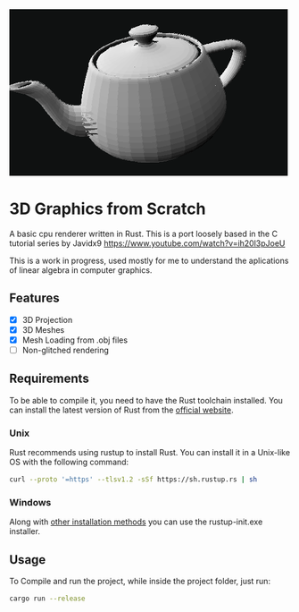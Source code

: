 <img src="assets/Untitled.png" alt="Some badly rendered teapot" />

# 3D Graphics from Scratch

A basic cpu renderer written in Rust.
This is a port loosely based in the C tutorial series by Javidx9
https://www.youtube.com/watch?v=ih20l3pJoeU

This is a work in progress, used mostly for me to understand the
aplications of linear algebra in computer graphics.

## Features

- [x] 3D Projection
- [x] 3D Meshes
- [x] Mesh Loading from .obj files
- [ ] Non-glitched rendering

## Requirements

To be able to compile it, you need to have the Rust toolchain installed. You can install the latest version of Rust from the [official website](https://www.rust-lang.org/tools/install).

### Unix

Rust recommends using rustup to install Rust. You can install it in a Unix-like OS with the following command:

```bash
curl --proto '=https' --tlsv1.2 -sSf https://sh.rustup.rs | sh
```

### Windows

Along with [other installation methods](https://forge.rust-lang.org/infra/other-installation-methods.html) you can use the rustup-init.exe installer.

## Usage

To Compile and run the project, while inside the project folder, just run:

```bash
cargo run --release
```
